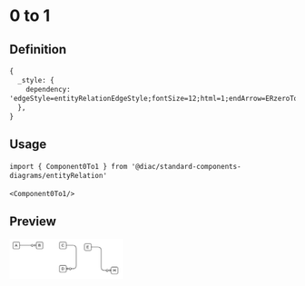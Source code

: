 # 0 to 1

## Definition

```
{
  _style: { 
    dependency: 'edgeStyle=entityRelationEdgeStyle;fontSize=12;html=1;endArrow=ERzeroToOne;endFill=1;',
  },
}
```

## Usage

```
import { Component0To1 } from '@diac/standard-components-diagrams/entityRelation'

<Component0To1/>
```

## Preview

<img src="./component-0-to-1.png" width="200"/>
